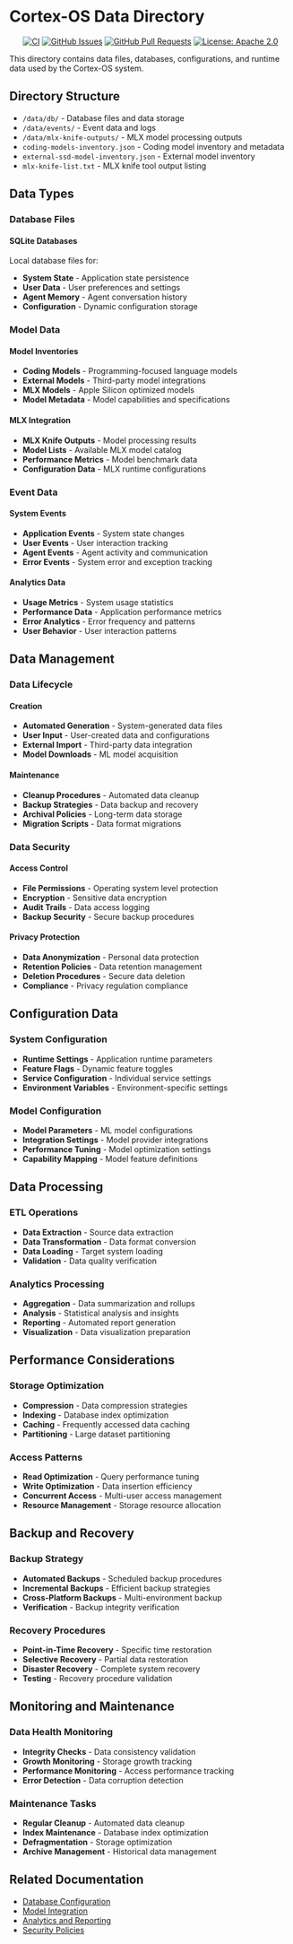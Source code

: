 # Cortex-OS Data Directory

<div align="center">

[![CI](https://github.com/cortex-os/cortex-os/actions/workflows/ci.yml/badge.svg)](https://github.com/cortex-os/cortex-os/actions/workflows/ci.yml)
[![GitHub Issues](https://img.shields.io/github/issues/cortex-os/cortex-os)](https://github.com/cortex-os/cortex-os/issues)
[![GitHub Pull Requests](https://img.shields.io/github/issues-pr/cortex-os/cortex-os)](https://github.com/cortex-os/cortex-os/pulls)
[![License: Apache 2.0](https://img.shields.io/badge/License-Apache_2.0-blue.svg)](https://opensource.org/licenses/Apache-2.0)

</div>

This directory contains data files, databases, configurations, and runtime data used by the Cortex-OS system.

## Directory Structure

- `/data/db/` - Database files and data storage
- `/data/events/` - Event data and logs
- `/data/mlx-knife-outputs/` - MLX model processing outputs
- `coding-models-inventory.json` - Coding model inventory and metadata
- `external-ssd-model-inventory.json` - External model inventory
- `mlx-knife-list.txt` - MLX knife tool output listing

## Data Types

### Database Files

#### SQLite Databases

Local database files for:

- **System State** - Application state persistence
- **User Data** - User preferences and settings
- **Agent Memory** - Agent conversation history
- **Configuration** - Dynamic configuration storage

### Model Data

#### Model Inventories

- **Coding Models** - Programming-focused language models
- **External Models** - Third-party model integrations
- **MLX Models** - Apple Silicon optimized models
- **Model Metadata** - Model capabilities and specifications

#### MLX Integration

- **MLX Knife Outputs** - Model processing results
- **Model Lists** - Available MLX model catalog
- **Performance Metrics** - Model benchmark data
- **Configuration Data** - MLX runtime configurations

### Event Data

#### System Events

- **Application Events** - System state changes
- **User Events** - User interaction tracking
- **Agent Events** - Agent activity and communication
- **Error Events** - System error and exception tracking

#### Analytics Data

- **Usage Metrics** - System usage statistics
- **Performance Data** - Application performance metrics
- **Error Analytics** - Error frequency and patterns
- **User Behavior** - User interaction patterns

## Data Management

### Data Lifecycle

#### Creation

- **Automated Generation** - System-generated data files
- **User Input** - User-created data and configurations
- **External Import** - Third-party data integration
- **Model Downloads** - ML model acquisition

#### Maintenance

- **Cleanup Procedures** - Automated data cleanup
- **Backup Strategies** - Data backup and recovery
- **Archival Policies** - Long-term data storage
- **Migration Scripts** - Data format migrations

### Data Security

#### Access Control

- **File Permissions** - Operating system level protection
- **Encryption** - Sensitive data encryption
- **Audit Trails** - Data access logging
- **Backup Security** - Secure backup procedures

#### Privacy Protection

- **Data Anonymization** - Personal data protection
- **Retention Policies** - Data retention management
- **Deletion Procedures** - Secure data deletion
- **Compliance** - Privacy regulation compliance

## Configuration Data

### System Configuration

- **Runtime Settings** - Application runtime parameters
- **Feature Flags** - Dynamic feature toggles
- **Service Configuration** - Individual service settings
- **Environment Variables** - Environment-specific settings

### Model Configuration

- **Model Parameters** - ML model configurations
- **Integration Settings** - Model provider integrations
- **Performance Tuning** - Model optimization settings
- **Capability Mapping** - Model feature definitions

## Data Processing

### ETL Operations

- **Data Extraction** - Source data extraction
- **Data Transformation** - Data format conversion
- **Data Loading** - Target system loading
- **Validation** - Data quality verification

### Analytics Processing

- **Aggregation** - Data summarization and rollups
- **Analysis** - Statistical analysis and insights
- **Reporting** - Automated report generation
- **Visualization** - Data visualization preparation

## Performance Considerations

### Storage Optimization

- **Compression** - Data compression strategies
- **Indexing** - Database index optimization
- **Caching** - Frequently accessed data caching
- **Partitioning** - Large dataset partitioning

### Access Patterns

- **Read Optimization** - Query performance tuning
- **Write Optimization** - Data insertion efficiency
- **Concurrent Access** - Multi-user access management
- **Resource Management** - Storage resource allocation

## Backup and Recovery

### Backup Strategy

- **Automated Backups** - Scheduled backup procedures
- **Incremental Backups** - Efficient backup strategies
- **Cross-Platform Backups** - Multi-environment backup
- **Verification** - Backup integrity verification

### Recovery Procedures

- **Point-in-Time Recovery** - Specific time restoration
- **Selective Recovery** - Partial data restoration
- **Disaster Recovery** - Complete system recovery
- **Testing** - Recovery procedure validation

## Monitoring and Maintenance

### Data Health Monitoring

- **Integrity Checks** - Data consistency validation
- **Growth Monitoring** - Storage growth tracking
- **Performance Monitoring** - Access performance tracking
- **Error Detection** - Data corruption detection

### Maintenance Tasks

- **Regular Cleanup** - Automated data cleanup
- **Index Maintenance** - Database index optimization
- **Defragmentation** - Storage optimization
- **Archive Management** - Historical data management

## Related Documentation

- [Database Configuration](/config/README.md)
- [Model Integration](/docs/)
- [Analytics and Reporting](/reports/README.md)
- [Security Policies](/SECURITY.md)
